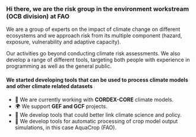 ### Hi there, we are the risk group in the environment workstream (OCB division) at FAO 

We are a group of experts on the impact of climate change on different ecosystems and we approach risk from its multiple component (hazard, exposure, vulnerability and adaptive capacity).   

Our activities go beyond conducting climate risk assessments. We also develop a range of different tools, targeting both people with experience in programming as well as the general public.
  
#### We started developing tools that can be used to process climate models and other climate related datasets

- 🏢 We are currently working with **CORDEX-CORE** climate models.
- 🌍 We support **GEF and GCF** projects.
- 🌱 We develop tools that could better link climate science and policy.  
- 🌱 We develop tools for automatic processing of crop model output simulations, in this case AquaCrop (FAO).
